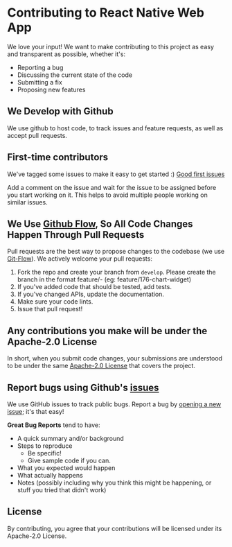 # Contributing to React Native Web App
We love your input! We want to make contributing to this project as easy and transparent as possible, whether it's:

- Reporting a bug
- Discussing the current state of the code
- Submitting a fix
- Proposing new features

## We Develop with Github
We use github to host code, to track issues and feature requests, as well as accept pull requests.

## First-time contributors
We've tagged some issues to make it easy to get started :)
[Good first issues](https://github.com/fashionstudio/react-native-web-app/issues?q=is%3Aissue+is%3Aopen+label%3A%22good+first+issue%22)

Add a comment on the issue and wait for the issue to be assigned before you start working on it. This helps to avoid multiple people working on similar issues.

## We Use [Github Flow](https://guides.github.com/introduction/flow/index.html), So All Code Changes Happen Through Pull Requests
Pull requests are the best way to propose changes to the codebase (we use [Git-Flow](https://nvie.com/posts/a-successful-git-branching-model/)). We actively welcome your pull requests:

1. Fork the repo and create your branch from `develop`. Please create the branch in the format feature/<issue-id>-<issue-name> (eg: feature/176-chart-widget)
2. If you've added code that should be tested, add tests.
3. If you've changed APIs, update the documentation.
5. Make sure your code lints.
6. Issue that pull request!

## Any contributions you make will be under the Apache-2.0 License
In short, when you submit code changes, your submissions are understood to be under the same [Apache-2.0 License](https://www.apache.org/licenses/LICENSE-2.0) that covers the project.

## Report bugs using Github's [issues](https://github.com/ToolJet/ToolJet/issues)
We use GitHub issues to track public bugs. Report a bug by [opening a new issue](); it's that easy!

**Great Bug Reports** tend to have:

- A quick summary and/or background
- Steps to reproduce
  - Be specific!
  - Give sample code if you can.
- What you expected would happen
- What actually happens
- Notes (possibly including why you think this might be happening, or stuff you tried that didn't work)

## License
By contributing, you agree that your contributions will be licensed under its Apache-2.0 License.

